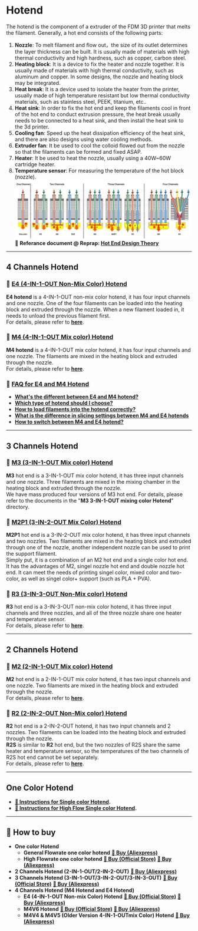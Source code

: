 # Hotend
The hotend is the component of a extruder of the FDM 3D printer that melts the filament. Generally, a hot end consists of the following parts:
1. **Nozzle**: To melt filament and flow out，the size of its outlet determines the layer thickness can be built. It is usually made of materials with high thermal conductivity and high hardness, such as copper, carbon steel.  
2. **Heating block**: It is a device to fix the heater and nozzle together. It is usually made of materials with high thermal conductivity, such as aluminum and copper. In some designs, the nozzle and heating block may be integrated.
3. **Heat break**: It is a device used to isolate the heater from the printer, usually made of high temperature resistant but low thermal conductivity materials, such as stainless steel, PEEK, titanium, etc..  
4. **Heat sink**: In order to fix the hot end and keep the filaments cool in front of the hot end to conduct extrusion pressure, the heat break usually needs to be connected to a heat sink, and then install the heat sink to the 3d printer.    
5. **Cooling fan**: Speed up the heat dissipation efficiency of the heat sink, and there are also designs using water cooling methods.  
6. **Extruder fan**: It be used to cool the colloid flowed out from the nozzle so that the filaments can be formed and fixed ASAP.  
7. **Heater**: It be used to heat the nozzle, usually using a 40W~60W cartridge heater.
8. **Temperature sensor**: For measuring the temperature of the hot block (nozzle).
![](hotend.jpg)      
:link: **Referance document @ Reprap: [Hot End Design Theory](https://reprap.org/wiki/Hot_End_Design_Theory)**      

------
## 4 Channels Hotend
### :file_folder: [E4 (4-IN-1-OUT Non-Mix Color) Hotend](./E4/)
**E4 hotend** is a 4-IN-1-OUT non-mix color hotend, it has four input channels and one nozzle. One of the four filaments can be loaded into the heating block and extruded through the nozzle. When a new filament loaded in, it needs to unload the previous filament first.  
For details, please refer to [**here**](./E4/readme.md).  

### :file_folder: [M4 (4-IN-1-OUT Mix color) Hotend](./M4/)
**M4 hotend** is a 4-IN-1-OUT mix color hotend, it has four input channels and one nozzle. The filaments are mixed in the heating block and extruded through the nozzle.   
For details, please refer to [**here**](./M4/readme.md). 

### :file_folder: [FAQ for E4 and M4 Hotend](./FAQ_M4E4.md)
- [**What's the different between E4 and M4 hotend?**](./FAQ_M4E4.md)
- [**Which type of hotend should I choose?**](./FAQ_M4E4.md)
- [**How to load filaments into the hotend correctly?**](./FAQ_M4E4.md)
- [**What is the difference in slicing settings between M4 and E4 hotends**](./FAQ_M4E4.md)
- [**How to switch between M4 and E4 hotend?**](./FAQ_M4E4.md)


------
## 3 Channels Hotend
### :file_folder: [M3 (3-IN-1-OUT Mix color) Hotend](./M3/)
**M3** hot end is a 3-IN-1-OUT mix color hotend, it has three input channels and one nozzle. Three filaments are mixed in the mixing chamber in the heating block and extruded through the nozzle.  
We have mass produced four versions of M3 hot end. For details, please refer to the documents in the "**M3 3-IN-1-OUT mixing color Hotend**" directory.  

### :file_folder: [M2P1 (3-IN-2-OUT Mix Color) Hotend](./M2P1/)
**M2P1** hot end is a 3-IN-2-OUT mix color hotend, it has three input channels and two nozzles. Two filaments are mixed in the heating block and extruded through one of the nozzle, another independent nozzle can be used to print the support filament.   
Simply put, it is a combination of an M2 hot end and a single color hot end. It has the advantages of M2, singel nozzle hot end and double nozzle hot end. It can meet the needs of printing singel color, mixed color and two-color, as well as singel color+ support (such as PLA + PVA).

### :file_folder: [R3 (3-IN-3-OUT Non-Mix color) Hotend](./R3/)
**R3** hot end is a 3-IN-3-OUT non-mix color hotend, it has three input channels and three nozzles, and all of the three nozzle share one heater and temperature sensor.  
For details, please refer to [**here**](./R3/readme.md).  

------
## 2 Channels Hotend
### :file_folder: [M2 (2-IN-1-OUT Mix color) Hotend](./M2/)
**M2** hot end is a 2-IN-1-OUT mix color hotend, it has two input channels and one nozzle. Two filaments are mixed in the heating block and extruded through the nozzle.   
For details, please refer to [**here**](./M2/readme.md).  

### :file_folder: [R2 (2-IN-2-OUT Non-Mix color) Hotend](./R2/)
**R2** hot end is a 2-IN-2-OUT hotend, it has two input channels and 2 nozzles. Two filaments can be loaded into the heating block and extruded through the nozzle.   
**R2S** is similar to **R2** hot end, but the two nozzles of R2S share the same heater and temperature sensor, so the temperatures of the two channels of R2S hot end cannot be set separately.     
For details, please refer to [**here**](./R2/). 

------
## One Color Hotend
- **[:book: Instructions for Single color Hotend](./Single_color/readme.md).**
- **[:book: Instructions for High Flow Single color Hotend](https://github.com/ZONESTAR3D/Upgrade-kit-guide/tree/main/HOTEND/Single_color#high-flow-fast-printing-single-color-hotend-sku-phs_hf).**

<!-- ------
## :file_folder: [Slicing Guide for ZONESTAR 3D Printer](https://github.com/ZONESTAR3D/Slicing-Guide)
[:book:Details](https://github.com/ZONESTAR3D/Slicing-Guide) -->

------
## :gift: How to buy
- **One color Hotend**   
  - **General Flowrate one color hotend** [**:gift: Buy (Aliexpress)**](https://www.aliexpress.com/item/1005001275334841.html)
  - **High Flowrate one color hotend** [**:gift: Buy (Official Store)**](https://bit.ly/3RF7ciR) [**:gift: Buy (Aliexpress)**](https://www.aliexpress.com/item/1005001275334841.html)
- **2 Channels Hotend (2-IN-1-OUT/2-IN-2-OUT)**
[**:gift: Buy (Aliexpress)**](https://www.aliexpress.com/item/1005001285955926.html)
- **3 Channels Hotend (3-IN-1-OUT/3-IN-2-OUT/3-IN-3-OUT)** [**:gift: Buy (Official Store)**](https://bit.ly/3z37ZUo)   [**:gift: Buy (Aliexpress)**](https://www.aliexpress.com/item/1005001275429959.html) 
- **4 Channels Hotend (M4 Hotend and E4 Hotend)**
  - **E4 (4-IN-1-OUT Non-mix Color) Hotend**
  [**:gift: Buy (Official Store)**](https://bit.ly/39qDtKp) [**:gift: Buy (Aliexpress)**](https://www.aliexpress.com/item/1005002951777699.html)
  - **M4V6 Hotend**
  [**:gift: Buy (Official Store)**](https://bit.ly/3QhWJtf)  [**:gift: Buy (Aliexpress)**](https://www.aliexpress.com/item/1005004547646195.html)
  - **M4V4 & M4V5 (Older Version 4-IN-1-OUTmix Color) Hotend**
  [**:gift: Buy (Aliexpress)**](https://www.aliexpress.com/item/1005001581641783.html)




